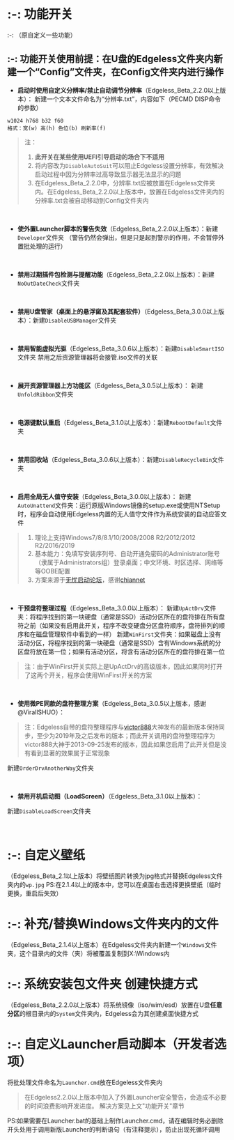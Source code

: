# :-: 功能开关

:-: （原自定义一些功能）

## :-: **功能开关使用前提：在U盘的Edgeless文件夹内新建一个“Config”文件夹，在Config文件夹内进行操作**
* **启动时使用自定义分辨率/禁止自动调节分辨率**（Edgeless_Beta_2.2.0以上版本）：
新建一个文本文件命名为“分辨率.txt”，内容如下（PECMD DISP命令的参数）
```
w1024 h768 b32 f60
格式：宽(w) 高(h) 色位(b) 刷新率(f)
```
>注：
>1. **此开关在某些使用UEFI引导启动的场合下不适用**
>2. 将内容改为`DisableAutoSuit`可以阻止Edgeless设置分辨率，有效解决启动过程中因为分辨率过高导致显示器无法显示的问题
>3. 在Edgeless_Beta_2.2.0中，分辨率.txt应被放置在Edgeless文件夹内。在Edgeless_Beta_2.2.0以上版本中，放置在Edgeless文件夹内的分辨率.txt会被自动移动到Config文件夹内

<br/>

* **使外置Launcher脚本的警告失效**（Edgeless_Beta_2.2.0以上版本）：新建`Developer`文件夹
（警告仍然会弹出，但是只是起到警示的作用，不会暂停外置批处理的运行）
<br/>

* **禁用过期插件包检测与提醒功能**（Edgeless_Beta_2.2.0以上版本）：新建`NoOutDateCheck`文件夹
<br/>

* **禁用U盘管家（桌面上的悬浮窗及其配套软件）**（Edgeless_Beta_3.0.0以上版本）：新建`DisableUSBManager`文件夹
<br/>

* **禁用智能虚拟光驱**（Edgeless_Beta_3.0.6以上版本）：新建`DisableSmartISO`文件夹
禁用之后资源管理器将会接管.iso文件的关联

<br/>

* **展开资源管理器上方功能区**（Edgeless_Beta_3.0.5以上版本）：
新建`UnfoldRibbon`文件夹
<br/>

* **电源键默认重启**（Edgeless_Beta_3.1.0以上版本）：新建`RebootDefault`文件夹
<br/>

* **禁用回收站**（Edgeless_Beta_3.0.6以上版本）：新建`DisableRecycleBin`文件夹

<br/>

* **启用全局无人值守安装**（Edgeless_Beta_3.0.0以上版本）：
新建`AutoUnattend`文件夹：运行原版Windows镜像的setup.exe或使用NTSetup时，程序会自动使用Edgeless内置的无人值守文件作为系统安装的自动应答文件
>1. 理论上支持Windows7/8/8.1/10/2008/2008 R2/2012/2012 R2/2016/2019
>2. 基本能力：免填写安装序列号、自动开通免密码的Administrator账号（隶属于Administrators组）登录桌面；中文环境、时区选择、网络等等OOBE配置
>3. 方案来源于[无忧启动论坛](http://bbs.wuyou.net/forum.php?mod=viewthread&tid=414837)，感谢[chiannet](http://bbs.wuyou.net/home.php?mod=space&uid=282390)

<br/>

*  **干预盘符整理过程**（Edgeless_Beta_3.0.0以上版本）：
  新建`UpActDrv`文件夹：将程序找到的第一块硬盘（通常是SSD）活动分区所在的盘符排在所有盘符之前（如果没有启用此开关，程序不改变硬盘分区盘符顺序，盘符排列的顺序和在磁盘管理软件中看到的一样）
  新建`WinFirst`文件夹：如果磁盘上没有活动分区，将程序找到的第一块硬盘（通常是SSD）含有Windows系统的分区盘符放在第一位；如果有活动分区，将含有活动分区所在的盘符排在第一位
>注：由于WinFirst开关实际上是UpActDrv的高级版本，因此如果同时打开了这两个开关，程序会使用WinFirst开关的方案

<br/>

* **使用微PE同款的盘符整理方案**（Edgeless_Beta_3.0.5以上版本，感谢@VirallSHUO）：
>注：Edgeless自带的盘符整理程序与[victor888](http://bbs.wuyou.net/home.php?mod=space&uid=131142)大神发布的最新版本保持同步，至少为2019年及之后发布的版本；而此开关调用的盘符整理程序为victor888大神于2013-09-25发布的版本，因此如果您启用了此开关但是没有看到显著的效果属于正常现象

新建`OrderDrvAnotherWay`文件夹

<br/>

* **禁用开机启动图（LoadScreen）**（Edgeless_Beta_3.1.0以上版本）：

新建`DisableLoadScreen`文件夹

<br/>


# :-: 自定义壁纸
（Edgeless_Beta_2.1以上版本）将壁纸图片转换为jpg格式并替换Edgeless文件夹内的`wp.jpg`
PS:在2.1.4以上的版本中，您可以在桌面右击选择更换壁纸（临时更换，重启后失效）
<br/>

# :-: 补充/替换Windows文件夹内的文件
（Edgeless_Beta_2.1.4以上版本）在Edgeless文件夹内新建一个`Windows`文件夹，这个目录内的文件（夹）将被覆盖复制到X:\Windows内
<br/>

# :-: 系统安装包文件夹 创建快捷方式
（Edgeless_Beta_2.2.0以上版本）将系统镜像（iso/wim/esd）放置在U盘**任意分区**的根目录内的`System`文件夹内，Edgeless会为其创建桌面快捷方式
<br/>


# :-: 自定义Launcher启动脚本（开发者选项）
将批处理文件命名为`Launcher.cmd`放在Edgeless文件夹内
>在Edgeless2.2.0以上版本中加入了外置Launcher安全警告，会造成不必要的时间浪费影响开发进度。
解决方案见上文"功能开关"章节


PS:如果需要在Launcher.bat的基础上制作Launcher.cmd，请在编辑时务必删除开头处用于调用新版Launcher的判断语句（有注释提示），防止出现死循环调用